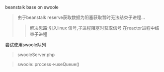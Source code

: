 beanstalk base on swoole

>由于beanstalk reserve获取数据为阻塞获取暂时无法结束子进程...
>>解决思路:引入linux 信号,子进程阻塞时获取信号 在reactor进程中结束子进程


尝试使用swoole队列
>swooleServer.php

>swoole::process->useQueue()
